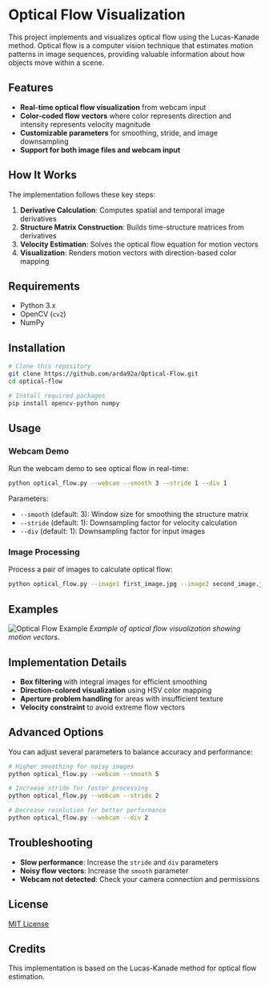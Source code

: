 # Optical Flow Visualization

This project implements and visualizes optical flow using the Lucas-Kanade method. Optical flow is a computer vision technique that estimates motion patterns in image sequences, providing valuable information about how objects move within a scene.

## Features

- **Real-time optical flow visualization** from webcam input
- **Color-coded flow vectors** where color represents direction and intensity represents velocity magnitude
- **Customizable parameters** for smoothing, stride, and image downsampling
- **Support for both image files and webcam input**

## How It Works

The implementation follows these key steps:
1. **Derivative Calculation**: Computes spatial and temporal image derivatives
2. **Structure Matrix Construction**: Builds time-structure matrices from derivatives
3. **Velocity Estimation**: Solves the optical flow equation for motion vectors
4. **Visualization**: Renders motion vectors with direction-based color mapping

## Requirements

- Python 3.x
- OpenCV (`cv2`)
- NumPy

## Installation

```bash
# Clone this repository
git clone https://github.com/arda92a/Optical-Flow.git
cd optical-flow

# Install required packages
pip install opencv-python numpy
```

## Usage

### Webcam Demo

Run the webcam demo to see optical flow in real-time:

```bash
python optical_flow.py --webcam --smooth 3 --stride 1 --div 1
```

Parameters:
- `--smooth` (default: 3): Window size for smoothing the structure matrix
- `--stride` (default: 1): Downsampling factor for velocity calculation
- `--div` (default: 1): Downsampling factor for input images

### Image Processing

Process a pair of images to calculate optical flow:

```bash
python optical_flow.py --image1 first_image.jpg --image2 second_image.jpg --output flow_result.jpg
```

## Examples

![Optical Flow Example](example_flow.jpg)
*Example of optical flow visualization showing motion vectors.*

## Implementation Details

- **Box filtering** with integral images for efficient smoothing
- **Direction-colored visualization** using HSV color mapping
- **Aperture problem handling** for areas with insufficient texture
- **Velocity constraint** to avoid extreme flow vectors

## Advanced Options

You can adjust several parameters to balance accuracy and performance:

```bash
# Higher smoothing for noisy images
python optical_flow.py --webcam --smooth 5

# Increase stride for faster processing
python optical_flow.py --webcam --stride 2

# Decrease resolution for better performance
python optical_flow.py --webcam --div 2
```

## Troubleshooting

- **Slow performance**: Increase the `stride` and `div` parameters
- **Noisy flow vectors**: Increase the `smooth` parameter
- **Webcam not detected**: Check your camera connection and permissions

## License

[MIT License](LICENSE)

## Credits

This implementation is based on the Lucas-Kanade method for optical flow estimation.
